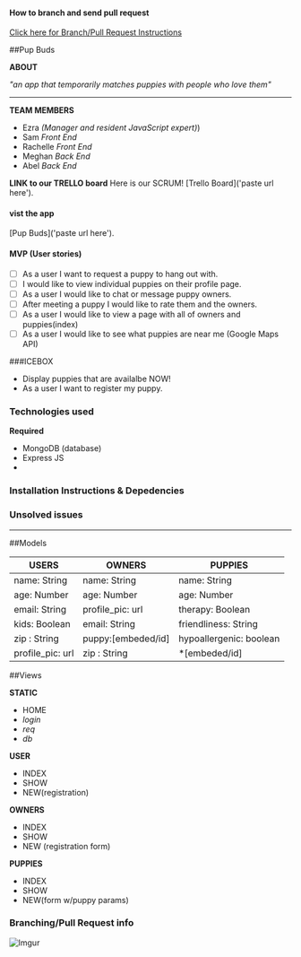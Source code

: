 #### How to branch and send pull request
[Click here for Branch/Pull Request Instructions](#branching)

##Pup Buds

**ABOUT**

*"an app that temporarily matches puppies with people who love them"*

__________________
**TEAM MEMBERS**

- Ezra *(Manager and resident JavaScript expert)*)
- Sam *Front End*
- Rachelle *Front End*
- Meghan *Back End*
- Abel *Back End*

**LINK to our TRELLO board**
Here is our SCRUM! [Trello Board]('paste url here').

#### vist the app
[Pup Buds]('paste url here').

#### MVP (User stories)

- [ ]   As a user I want to request a puppy to hang out with.
- [ ]   I would like to view individual puppies on their profile page.
- [ ]   As a user I would like to chat or message puppy owners.
- [ ]   After meeting a puppy I would like to rate them and the owners.
- [ ]   As a user I would like to view a page with all of owners and puppies(index)
- [ ]   As a user I would like to see what puppies are near me (Google Maps API)

###ICEBOX

-  Display puppies that are availalbe NOW!
-  As a user I want to register my puppy.


### Technologies used
**Required**

- MongoDB (database)
- Express JS
- 

### Installation Instructions & Depedencies

### Unsolved issues

_____________

##Models


| USERS           | OWNERS            | PUPPIES                   |
| --------------  |  -------------    | ------------------------  |
| name: String    | name: String      | name: String              |
| age: Number     | age: Number       | age: Number               |
| email: String   | profile_pic: url  | therapy: Boolean          |
| kids: Boolean   | email: String     | friendliness: String      |
| zip : String    | puppy:[embeded/id]| hypoallergenic: boolean   |
| profile_pic: url| zip : String      | *[embeded/id]             |     
      
##Views

**STATIC**

- HOME
- *login*
- *req*
- *db*

**USER**

- INDEX
- SHOW
- NEW(registration)

**OWNERS**

- INDEX
- SHOW
- NEW (registration form)

**PUPPIES**

- INDEX
- SHOW
- NEW(form w/puppy params)

### Branching/Pull Request info
<a id="branching"></a>
![Imgur](http://i.imgur.com/u249zB2.jpg)
